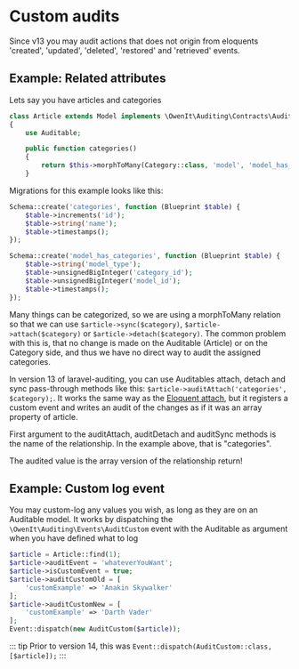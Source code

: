 # Custom audits
Since v13 you may audit actions that does not origin from eloquents 'created', 'updated', 'deleted', 'restored' and 'retrieved' events.

## Example: Related attributes

Lets say you have articles and categories

```php
class Article extends Model implements \OwenIt\Auditing\Contracts\Auditable
{
    use Auditable;

    public function categories()
    {
        return $this->morphToMany(Category::class, 'model', 'model_has_categories');
    }

```
Migrations for this example looks like this:
```php
Schema::create('categories', function (Blueprint $table) {
    $table->increments('id');
    $table->string('name');
    $table->timestamps();
});

Schema::create('model_has_categories', function (Blueprint $table) {
    $table->string('model_type');
    $table->unsignedBigInteger('category_id');
    $table->unsignedBigInteger('model_id');
    $table->timestamps();
});
```

Many things can be categorized, so we are using a morphToMany relation so that we can use `$article->sync($category)`, `$article->attach($category)` or `$article->detach($category)`. The common problem with this is, that no change is made on the Auditable (Article) or on the Category side, and thus we have no direct way to audit the assigned categories.

In version 13 of laravel-auditing, you can use Auditables attach, detach and sync pass-through methods like this: `$article->auditAttach('categories', $category);`. It works the same way as the [Eloquent attach](https://laravel.com/docs/master/eloquent-relationships#attaching-detaching), but it registers a custom event and writes an audit of the changes as if it was an array property of article.

First argument to the auditAttach, auditDetach and auditSync methods is the name of the relationship. In the example above, that is "categories".

The audited value is the array version of the relationship return!

## Example: Custom log event

You may custom-log any values you wish, as long as they are on an Auditable model. It works by dispatching the `\OwenIt\Auditing\Events\AuditCustom` event with the Auditable as argument when you have defined what to log

```php
$article = Article::find(1);
$article->auditEvent = 'whateverYouWant';
$article->isCustomEvent = true;
$article->auditCustomOld = [
    'customExample' => 'Anakin Skywalker'
];
$article->auditCustomNew = [
    'customExample' => 'Darth Vader'
];
Event::dispatch(new AuditCustom($article));
```

::: tip
Prior to version 14, this was `Event::dispatch(AuditCustom::class, [$article]);`
:::
